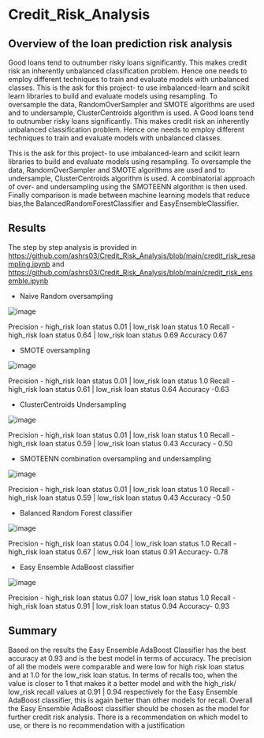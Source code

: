 # Credit_Risk_Analysis

## Overview of the loan prediction risk analysis

Good loans tend to outnumber risky loans significantly. This makes credit risk an inherently unbalanced classification problem. Hence one needs to employ different techniques to train and evaluate models with unbalanced classes. This is the ask for this project- to use imbalanced-learn and scikit learn libraries to build and evaluate models using resampling. To oversample the data, RandomOverSampler and SMOTE algorithms are used and to undersample, ClusterCentroids algorithm is used. A 
Good loans tend to outnumber risky loans significantly. This makes credit risk an inherently unbalanced classification problem. Hence one needs to employ different techniques to train and evaluate models with unbalanced classes. 

This is the ask for this project- to use imbalanced-learn and scikit learn libraries to build and evaluate models using resampling. To oversample the data, RandomOverSampler and SMOTE algorithms are used and to undersample, ClusterCentroids algorithm is used. A 
combinatorial approach of over- and undersampling using the SMOTEENN algorithm is then used. Finally comparison is made between machine learning models that reduce bias,the BalancedRandomForestClassifier and EasyEnsembleClassifier. 

## Results

The step by step analysis is provided in https://github.com/ashrs03/Credit_Risk_Analysis/blob/main/credit_risk_resampling.ipynb and 
https://github.com/ashrs03/Credit_Risk_Analysis/blob/main/credit_risk_ensemble.ipynb

 - Naive Random oversampling 

![image](https://user-images.githubusercontent.com/42523379/213842536-67bc4044-202b-4f4b-a6b4-224ccf46d589.png)

Precision - high_risk loan status 0.01 | low_risk loan status 1.0
Recall - high_risk loan status 0.64  | low_risk loan status 0.69
Accuracy 0.67

  - SMOTE oversampling 
  
  ![image](https://user-images.githubusercontent.com/42523379/213842703-6abbbb6b-d5d1-4b38-8c09-bbe135ecd8f4.png)

Precision - high_risk loan status 0.01 | low_risk loan status 1.0
Recall - high_risk loan status 0.61 | low_risk loan status 0.64
Accuracy -0.63

- ClusterCentroids Undersampling 

![image](https://user-images.githubusercontent.com/42523379/213842755-3ecd94fb-4f89-4bbc-a0ee-a607d0b7becc.png)

Precision - high_risk loan status 0.01 | low_risk loan status 1.0
Recall - high_risk loan status 0.59 | low_risk loan status 0.43
Accuracy - 0.50

 -  SMOTEENN combination oversampling and undersampling 
 
![image](https://user-images.githubusercontent.com/42523379/213842785-9d1a8f1c-5c64-4449-a584-1212de32b295.png)

Precision - high_risk loan status 0.01 | low_risk loan status 1.0
Recall - high_risk loan status 0.59 | low_risk loan status 0.43
Accuracy -0.50

  - Balanced Random Forest classifier 
  
![image](https://user-images.githubusercontent.com/42523379/213842868-1b488b77-b883-4f6f-8afa-f3aa8c238b0d.png)

Precision - high_risk loan status 0.04 | low_risk loan status 1.0
Recall - high_risk loan status 0.67 | low_risk loan status 0.91
Accuracy- 0.78

  - Easy Ensemble AdaBoost classifier 
  
 ![image](https://user-images.githubusercontent.com/42523379/213842900-cf09bdb5-136c-4236-907e-8c9a72a0c863.png)

Precision - high_risk loan status 0.07 | low_risk loan status 1.0
Recall - high_risk loan status 0.91 | low_risk loan status 0.94
Accuracy- 0.93

## Summary
Based on the results the Easy Ensemble AdaBoost Classifier has the best accuracy at 0.93 and is the best model in terms of accuracy. The precision of all the models were comparable and were low for high risk loan status and at 1.0 for the low_risk loan status. In terms of recalls too, when the value is closer to 1 that makes it a better model and with the high_risk/ low_risk recall values at 0.91 | 0.94 respectively for the Easy Ensemble AdaBoost classifier, this is again better than other models for recall. Overall the Easy Ensemble AdaBoost classifier should be chosen as the model for further credit risk analysis. 
There is a recommendation on which model to use, or there is no recommendation with a justification 
